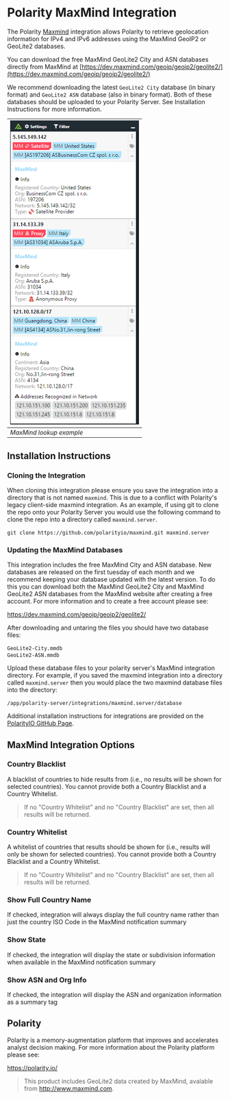 # Polarity MaxMind Integration

The Polarity [Maxmind](https://www.maxmind.com/) integration allows Polarity to retrieve geolocation information for IPv4 and IPv6 addresses using the MaxMind GeoIP2 or GeoLite2 databases.  

You can download the free MaxMind GeoLite2 City and ASN databases directly from MaxMind at [https://dev.maxmind.com/geoip/geoip2/geolite2/](https://dev.maxmind.com/geoip/geoip2/geolite2/)

We recommend downloading the latest `GeoLite2 City` database (in binary format) and `GeoLite2 ASN` database (also in binary format).  Both of these databases should be uploaded to your Polarity Server.  See Installation Instructions for more information.

| ![image](assets/overlay.png) |
|---|
|*MaxMind lookup example* |

 
## Installation Instructions

### Cloning the Integration

When cloning this integration please ensure you save the integration into a directory that is not named `maxmind`.  This is due to a conflict with Polarity's legacy client-side maxmind integration.  As an example, if using git to clone the repo onto your Polarity Server you would use the following command to clone the repo into a directory called `maxmind.server`.

```
git clone https://github.com/polarityio/maxmind.git maxmind.server
```

### Updating the MaxMind Databases

This integration includes the free MaxMind City and ASN database.  New databases are released on the first tuesday of each month and we recommend keeping your database updated with the latest version.  To do this you can download both the MaxMind GeoLite2 City and MaxMind GeoLite2 ASN databases from the MaxMind website after creating a free account.  For more information and to create a free account please see:

https://dev.maxmind.com/geoip/geoip2/geolite2/

After downloading and untaring the files you should have two database files:

```
GeoLite2-City.mmdb
GeoLite2-ASN.mmdb
```

Upload these database files to your polarity server's MaxMind integration directory.  For example, if you saved the maxmind integration into a directory called `maxmind.server` then you would place the two maxmind database files into the directory:
 
```
/app/polarity-server/integrations/maxmind.server/database
```

Additional installation instructions for integrations are provided on the [PolarityIO GitHub Page](https://polarityio.github.io/).

## MaxMind Integration Options

### Country Blacklist

A blacklist of countries to hide results from (i.e., no results will be shown for selected countries). You cannot provide both a Country Blacklist and a Country Whitelist.

> If no "Country Whitelist" and no "Country Blacklist" are set, then all results will be returned.

### Country Whitelist

A whitelist of countries that results should be shown for (i.e., results will only be shown for selected countries). You cannot provide both a Country Blacklist and a Country Whitelist.

> If no "Country Whitelist" and no "Country Blacklist" are set, then all results will be returned.

### Show Full Country Name

If checked, integration will always display the full country name rather than just the country ISO Code in the MaxMind notification summary

### Show State

If checked, the integration will display the state or subdivision information when available in the MaxMind notification summary

### Show ASN and Org Info

If checked, the integration will display the ASN and organization information as a summary tag

## Polarity

Polarity is a memory-augmentation platform that improves and accelerates analyst decision making.  For more information about the Polarity platform please see:

https://polarity.io/

> This product includes GeoLite2 data created by MaxMind, avalable from
<a href="http://www.maxmind.com">http://www.maxmind.com</a>.

